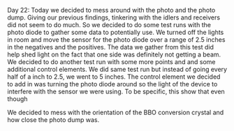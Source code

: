 Day 22:
Today we decided to mess around with the photo and the photo dump. Giving our previous findings, tinkering with the idlers and receivers did not  seem to do much. So we decided to do some test runs with the photo diode to gather some data to potentially use. We turned off the lights in room and move the sensor for the photo diode over a range of 2.5 inches in the negatives and the positives. The data we gather from this test did help shed light on the fact that one side was definitely not getting a beam.  We decided to do another test run with some more points and and some additional control elements. We did same test run but instead of going every half of a inch to 2.5, we went to 5 inches. The control element we decided to add in was turning the photo diode around so the light of the device to interfere with the sensor we were using. To be specific, this show that even though 

We decided to mess with the orientation of the BBO conversion crystal and how close the photo dump was.